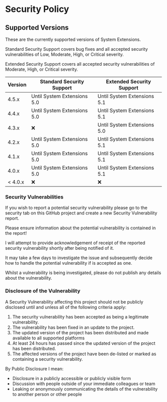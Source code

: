 # Security Policy

## Supported Versions

These are the currently supported versions of System Extensions.

Standard Security Support covers bug fixes and all accepted security vulnerabilities of Low, Moderate, High, or Critical severity.

Extended Security Support covers all accepted security vulnerabilities of Moderate, High, or Critical severity.

| Version | Standard Security Support | Extended Security Support |
| ------- | ------------------ |----|
| 4.5.x   | Until System Extensions 5.0 | Until System Extensions 5.1 |
| 4.4.x   | Until System Extensions 5.0 | Until System Extensions 5.1 |
| 4.3.x   | :x: | Until System Extensions 5.0 |
| 4.2.x   | Until System Extensions 5.0 | Until System Extensions 5.1 |
| 4.1.x   | Until System Extensions 5.0 | Until System Extensions 5.1 |
| 4.0.x   | Until System Extensions 5.0 | Until System Extensions 5.1 | 
| < 4.0.x | :x:                | :x: |

### Security Vulnerabilities
If you wish to report a potential security vulnerability please go to the security tab on this GitHub project and create a new Security Vulnerability report. 

Please ensure information about the potential vulnerability is contained in the report!

I will attempt to provide acknowledgement of receipt of the reported security vulnerability shortly after being notified of it. 

It may take a few days to investigate the issue and subsequently decide how to handle the potential vulnerability if is accepted as one.

Whilst a vulnerability is being investigated, please do not publish any details about the vulnerability.

### Disclosure of the Vulnerability
A Security Vulnerability affecting this project should not be publicly disclosed until and unless all of the following criteria apply:
1. The security vulnerability has been accepted as being a legitimate vulnerability.
2. The vulnerability has been fixed in an update to the project.
3. The updated version of the project has been distributed and made available to all supported platforms
4. At least 24 hours has passed since the updated version of the project has been distributed. 
5. The affected versions of the project have been de-listed or marked as containing a security vulnerability.

By Public Disclosure I mean:
* Disclosure in a publicly accessible or publicly visible form
* Discussion with people outside of your immediate colleagues or team
* Leaking or anonymously communicating the details of the vulnerability to another person or other people
